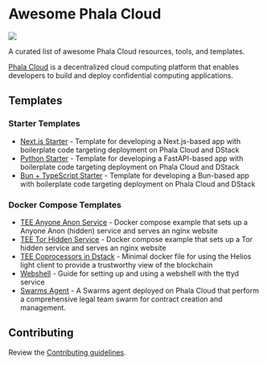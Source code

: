 # Awesome Phala Cloud

[![](https://cloud.phala.network/deploy-button.svg)](https://cloud.phala.network/templates)

A curated list of awesome Phala Cloud resources, tools, and templates.

[Phala Cloud](https://cloud.phala.network) is a decentralized cloud computing platform that enables developers to build and deploy confidential computing applications.

## Templates

### Starter Templates

- [Next.js Starter](https://github.com/Phala-Network/phala-cloud-nextjs-starter) - Template for developing a Next.js-based app with boilerplate code targeting deployment on Phala Cloud and DStack
- [Python Starter](https://github.com/Phala-Network/phala-cloud-python-starter) - Template for developing a FastAPI-based app with boilerplate code targeting deployment on Phala Cloud and DStack
- [Bun + TypeScript Starter](https://github.com/Phala-Network/phala-cloud-bun-starter) - Template for developing a Bun-based app with boilerplate code targeting deployment on Phala Cloud and DStack

### Docker Compose Templates

- [TEE Anyone Anon Service](https://github.com/rA3ka/dstack-examples/tree/main/anyone-anon-service) - Docker compose example that sets up a Anyone Anon (hidden) service and serves an nginx website
- [TEE Tor Hidden Service](https://github.com/Dstack-TEE/dstack-examples/tree/main/tor-hidden-service) - Docker compose example that sets up a Tor hidden service and serves an nginx website
- [TEE Coprocessors in Dstack](https://github.com/Dstack-TEE/dstack-examples/tree/main/lightclient) - Minimal docker file for using the Helios light client to provide a trustworthy view of the blockchain
- [Webshell](https://github.com/Dstack-TEE/dstack-examples/tree/main/webshell) - Guide for setting up and using a webshell with the ttyd service
- [Swarms Agent](https://github.com/The-Swarm-Corporation/Phala-Deployment-Template) - A Swarms agent deployed on Phala Cloud that perform a comprehensive legal team swarm for contract creation and management.

## Contributing

Review the [Contributing guidelines](CONTRIBUTING.md).
